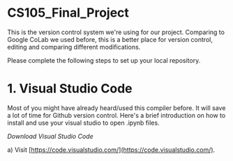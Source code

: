 # CS105_Final_Project

This is the version control system we're using for our project. Comparing to Google CoLab we used before, this is a better place for version control, editing and comparing different modifications.

Please complete the following steps to set up your local repository.

# 1. Visual Studio Code

Most of you might have already heard/used this compiler before. It will save a lot of time for Github version control. Here's a brief introduction on how to install and use your visual studio to open .ipynb files.

*Download Visual Studio Code*

a) Visit [https://code.visualstudio.com/](https://code.visualstudio.com/).
